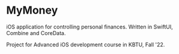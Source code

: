 # MyMoney
iOS application for controlling personal finances. Written in SwiftUI, Combine and CoreData.

Project for Advanced iOS development course in KBTU, Fall '22.
